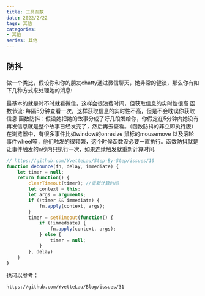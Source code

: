 ```yaml
---
title: 工具函数
date: 2022/2/22
tags: 其他
categories: 
- 其他
series: 其他
---
```




## 防抖
做一个类比，假设你和你的朋友chatty通过微信聊天，她非常的健谈，那么你有如下几种方式来处理她的消息:

最基本的就是时不时就看微信，这样会很浪费时间，但获取信息的实时性很高
函数节流: 每隔5分钟查看一次，这样获取信息的实时性不高，但是不会耽误你获取信息
函数防抖：假设她把她的故事分成了好几段发给你，你假定在5分钟内她没有再发信息就是整个故事已经发完了，然后再去查看。（函数防抖的非立即执行版）
在浏览器中，有很多事件比如window的onresize 鼠标的mousemove 以及滚轮事件wheel等，他们触发的很频繁，这个时候函数没必要一直执行。函数防抖就是让事件触发的n秒内只执行一次，如果连续触发就重新计算时间.

```js
// https://github.com/YvetteLau/Step-By-Step/issues/10
function debounce(fn, delay, immediate) {
    let timer = null;
    return function() {
        clearTimeout(timer); //重新计算时间
        let context = this;
        let args = arguments;
        if (!timer && immediate) {
            fn.apply(context, args);
        }
        timer = setTimeout(function() {
            if (!immediate) {
                fn.apply(context, args);
            } else {
                timer = null;
            }
        }, delay)
    }
}
```

也可以参考：
```
https://github.com/YvetteLau/Blog/issues/31
```
